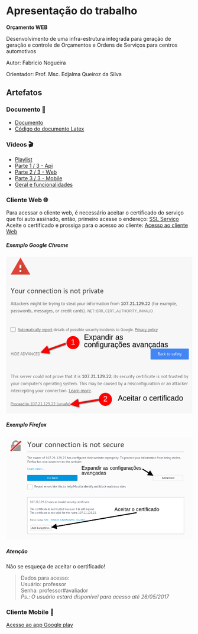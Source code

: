 # Apresentação do trabalho

**Orçamento WEB**

Desenvolvimento de uma infra-estrutura integrada para geração de geração e controle de Orçamentos e Ordens de Serviços para centros automotivos

Autor: Fabricio Nogueira

Orientador: Prof. Msc. Edjalma Queiroz da Silva

## Artefatos

### Documento :page_facing_up:

* [Documento](https://github.com/senaigo-desenvolvimento-mobile-2015/apresentacao-projeto/blob/master/documentoPrincipal.pdf)
* [Código do documento Latex](https://github.com/senaigo-desenvolvimento-mobile-2015/doc-projeto)

### Vídeos :clapper:

* [Playlist](https://www.youtube.com/playlist?list=PLoYUwGE_x984Gf1tdM5K14rjV8NcvEVoG)
* [Parte 1 / 3 - Api ](https://www.youtube.com/watch?v=LHRWCij-3iI&index=1&list=PLoYUwGE_x984Gf1tdM5K14rjV8NcvEVoG)
* [Parte 2 / 3 - Web ](https://www.youtube.com/watch?v=UGZaxxbIIp8&t=8s&index=2&list=PLoYUwGE_x984Gf1tdM5K14rjV8NcvEVoG)
* [Parte 3 / 3 - Mobile ](https://www.youtube.com/watch?v=f6QJpawkl8E&t=25s&index=3&list=PLoYUwGE_x984Gf1tdM5K14rjV8NcvEVoG)
* [Geral e funcionalidades](https://www.youtube.com/watch?v=NUaP8RF-MJ0&index=4&list=PLoYUwGE_x984Gf1tdM5K14rjV8NcvEVoG)

### Cliente Web :globe_with_meridians:

Para acessar o cliente web, é necessário aceitar o certificado do serviço que foi auto assinado, então, primeiro acesse o endereço: [SSL Serviço](https://107.21.129.22/) Aceite o certificado e prossiga para o acesso ao cliente: [Acesso ao cliente Web](https://webapp.fabricionogueira.site/)
##### Exemplo Google Chrome
![](https://github.com/senaigo-desenvolvimento-mobile-2015/apresentacao-projeto/blob/master/img/chrome.png)
##### Exemplo Firefox
![](https://github.com/senaigo-desenvolvimento-mobile-2015/apresentacao-projeto/blob/master/img/firefox.png)

##### Atenção 
Não se esqueça de aceitar o certificado!

> Dados para acesso:  
> Usuário: professor   
> Senha: professor#avaliador   
> _Ps.: O usuário estará disponível para acesso até *26/05/2017*_  

### Cliente Mobile :iphone:

[Acesso ao app Google play](https://play.google.com/store/apps/details?id=site.fabricionogueira.androidclient)
